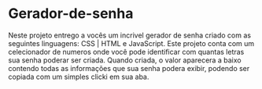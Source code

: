 # Gerador-de-senha

Neste projeto entrego a vocês um incrivel gerador de senha criado com as seguintes linguagens: CSS | HTML e JavaScript. Este projeto conta com um celecionador de numeros onde você pode identificar com quantas letras sua senha poderar ser criada. Quando criada, o valor aparecera a baixo contendo todas as informações que sua senha podera exibir, podendo ser copiada com um simples clicki em sua aba.
